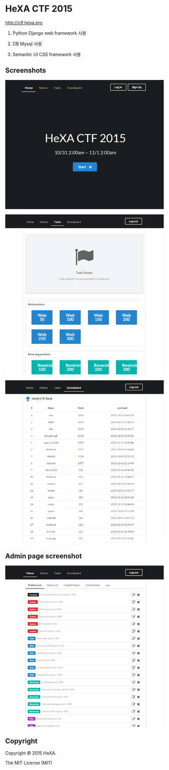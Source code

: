 # HeXA CTF 2015

http://ctf.hexa.pro 

1. Python Django web framework 사용

2. DB Mysql 사용

3. Semantic UI CSS framework 사용



## Screenshots

![home](./static/static/assets/hexactf2015_home.PNG)

![tasks](./static/static/assets/hexactf2015_tasks.PNG)

![ranks](./static/static/assets/hexactf2015_ranks.PNG)



## Admin page screenshot

![admin problem list](./static/static/assets/hexactf2015_admin_problist.PNG)



## Copyright

Copyright :copyright: 2015 HeXA.

The MIT License (MIT)

